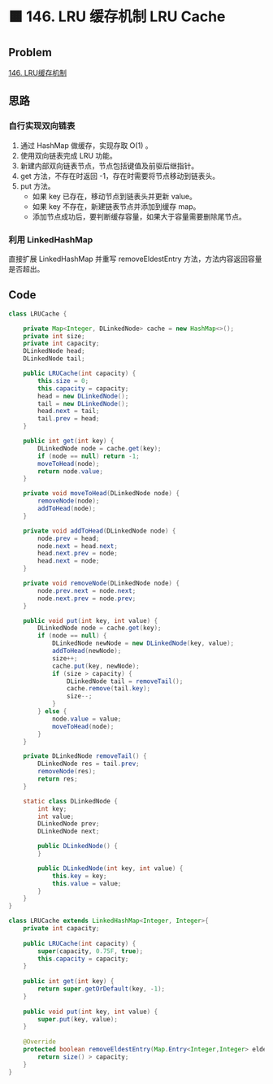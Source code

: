 # 🟧 146. LRU 缓存机制 LRU Cache

## Problem

[146. LRU缓存机制](https://leetcode-cn.com/problems/lru-cache/) 

## 思路

### 自行实现双向链表

1. 通过 HashMap 做缓存，实现存取 O(1) 。
2. 使用双向链表完成 LRU 功能。
3. 新建内部双向链表节点，节点包括键值及前驱后继指针。
4. get 方法，不存在时返回 -1，存在时需要将节点移动到链表头。
5. put 方法。
	* 如果 key 已存在，移动节点到链表头并更新 value。
	* 如果 key 不存在，新建链表节点并添加到缓存 map。
	* 添加节点成功后，要判断缓存容量，如果大于容量需要删除尾节点。

### 利用 LinkedHashMap

直接扩展 LinkedHashMap 并重写 removeEldestEntry 方法，方法内容返回容量是否超出。

## Code

```java
class LRUCache {

    private Map<Integer, DLinkedNode> cache = new HashMap<>();
    private int size;
    private int capacity;
    DLinkedNode head;
    DLinkedNode tail;

    public LRUCache(int capacity) {
        this.size = 0;
        this.capacity = capacity;
        head = new DLinkedNode();
        tail = new DLinkedNode();
        head.next = tail;
        tail.prev = head;
    }

    public int get(int key) {
        DLinkedNode node = cache.get(key);
        if (node == null) return -1;
        moveToHead(node);
        return node.value;
    }

    private void moveToHead(DLinkedNode node) {
        removeNode(node);
        addToHead(node);
    }

    private void addToHead(DLinkedNode node) {
        node.prev = head;
        node.next = head.next;
        head.next.prev = node;
        head.next = node;
    }

    private void removeNode(DLinkedNode node) {
        node.prev.next = node.next;
        node.next.prev = node.prev;
    }

    public void put(int key, int value) {
        DLinkedNode node = cache.get(key);
        if (node == null) {
            DLinkedNode newNode = new DLinkedNode(key, value);
            addToHead(newNode);
            size++;
            cache.put(key, newNode);
            if (size > capacity) {
                DLinkedNode tail = removeTail();
                cache.remove(tail.key);
                size--;
            }
        } else {
            node.value = value;
            moveToHead(node);
        }
    }

    private DLinkedNode removeTail() {
        DLinkedNode res = tail.prev;
        removeNode(res);
        return res;
    }

    static class DLinkedNode {
        int key;
        int value;
        DLinkedNode prev;
        DLinkedNode next;

        public DLinkedNode() {
        }

        public DLinkedNode(int key, int value) {
            this.key = key;
            this.value = value;
        }
    }
}
```

```java
class LRUCache extends LinkedHashMap<Integer, Integer>{
    private int capacity;
    
    public LRUCache(int capacity) {
        super(capacity, 0.75F, true);
        this.capacity = capacity;
    }
    
    public int get(int key) {
        return super.getOrDefault(key, -1);
    }
    
    public void put(int key, int value) {
        super.put(key, value);
    }
   
    @Override
    protected boolean removeEldestEntry(Map.Entry<Integer,Integer> eldest){
        return size() > capacity;
    }
}
```


